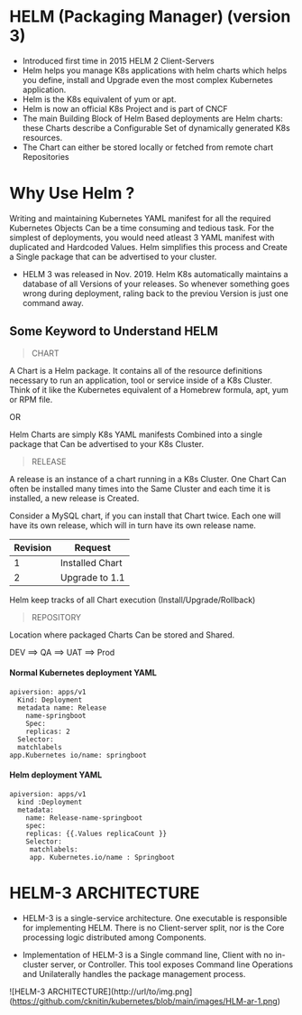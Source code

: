 # HELM  (Packaging Manager) (version 3)
- Introduced first time in 2015 HELM 2 Client-Servers
- Helm helps you manage K8s applications with helm charts which helps you define, install and Upgrade even the most complex Kubernetes application.
- Helm is the K8s equivalent of yum or apt.
- Helm is now an official K8s Project and is part of CNCF
- The main Building Block of Helm Based deployments are Helm charts: these Charts describe a Configurable Set of dynamically generated K8s resources.
- The Chart can either be stored locally or fetched from remote chart Repositories  


# Why Use Helm ? 
Writing and maintaining Kubernetes YAML manifest for all the required Kubernetes Objects Can be a time consuming and tedious task. For the simplest of deployments, you would need atleast 3 YAML manifest with duplicated and Hardcoded Values. Helm simplifies this process and Create a Single package that can be advertised to your cluster. 

- HELM 3 was released in Nov. 2019. Helm K8s automatically maintains a database of all Versions of your releases. So whenever something goes wrong during deployment, raling back to the previou Version is just one command away.

## Some Keyword to Understand HELM 

> CHART
 
A Chart is a Helm package. It contains all of the resource definitions necessary to run an application, tool or service inside of a K8s Cluster. Think of it like the Kubernetes equivalent of a Homebrew formula, apt, yum or RPM file. 

OR 

Helm Charts are simply K8s YAML manifests Combined into a single package that Can be advertised to your K8s Cluster.


> RELEASE 

A release is an instance of a chart running in a K8s Cluster. One Chart Can often be installed many times into the Same Cluster and each time it is installed, a new release is Created. 

Consider a MySQL chart, if you can install that Chart twice. Each one will have its own release, which will in turn have its own release name.


|Revision |	Request         |
| ------- | ----------------|
| 1	      | Installed Chart |
| 2	      | Upgrade to 1.1  |

Helm keep tracks of all Chart execution (Install/Upgrade/Rollback)	


> REPOSITORY 

Location where packaged Charts Can be stored and Shared.



DEV ==> QA ==> UAT ==> Prod


#### Normal Kubernetes deployment YAML

```
apiversion: apps/v1 
  Kind: Deployment 
  metadata name: Release
    name-springboot 
    Spec: 
    replicas: 2 
  Selector: 
  matchlabels 
app.Kubernetes io/name: springboot
```

#### Helm deployment YAML 

```
apiversion: apps/v1
  kind :Deployment 
  metadata: 
    name: Release-name-springboot 
    spec: 
    replicas: {{.Values replicaCount }} 
    Selector: 
     matchlabels: 
     app. Kubernetes.io/name : Springboot
```

# HELM-3 ARCHITECTURE 

- HELM-3 is a single-service architecture. One executable is responsible for implementing HELM. There is no Client-server split, nor is the Core processing logic distributed among Components. 

- Implementation of HELM-3 is a Single command line, Client with no in-cluster server, or Controller. This tool exposes Command line Operations and Unilaterally handles the package management process.

![HELM-3 ARCHITECTURE](http://url/to/img.png](https://github.com/cknitin/kubernetes/blob/main/images/HLM-ar-1.png)

